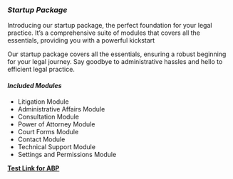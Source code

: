 

### ***Startup Package***
Introducing our startup package, the perfect foundation for your legal practice. It’s a comprehensive suite of modules that covers all the essentials, providing you with a powerful kickstart

Our startup package covers all the essentials, ensuring a robust beginning for your legal journey. Say goodbye to administrative hassles and hello to efficient legal practice.


#### ***Included Modules***

* Litigation Module
* Administrative Affairs Module
* Consultation Module
* Power of Attorney Module
* Court Forms Module
* Contact Module
* Technical Support Module 
* Settings and Permissions Module



**[Test Link for ABP](https://www.markdownguide.org/basic-syntax/#overview)**


<!-- ![Law Max](../images/lawmax-s-06.png "Logo") -->
